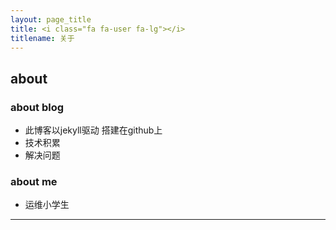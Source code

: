 ```yaml
---
layout: page_title
title: <i class="fa fa-user fa-lg"></i>
titlename: 关于
---
```

## about 

### about blog

- 此博客以jekyll驱动 搭建在github上
- 技术积累
- 解决问题

### about me

- 运维小学生














<a href="{{ site.author.weibo }}" target="_blank">
  <i class="fa fa-weibo fa-lg" style="color:#16a095;"></i>
</a>
<a href="{{ site.author.github }}" target="_blank">
  <i class="fa fa-github fa-lg" style="color:#16a095;"></i>
</a>
<a href="/pages/atom.xml" target="_blank">
  <i class="fa fa-rss fa-lg" style="color:#16a095;"></i>
</a>
<a href="mailto:{{ site.author.email }}">
  <i class="fa fa-envelope-o fa-lg" style="color:#16a095;"></i>
</a>
<hr>
